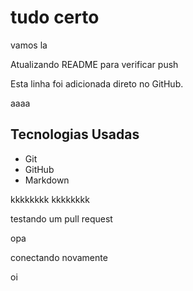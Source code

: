 # tudo certo

vamos la


Atualizando README para verificar push


Esta linha foi adicionada direto no GitHub.

aaaa

## Tecnologias Usadas
- Git
- GitHub
- Markdown


kkkkkkkk
kkkkkkkk


testando um pull request

opa

conectando novamente

oi